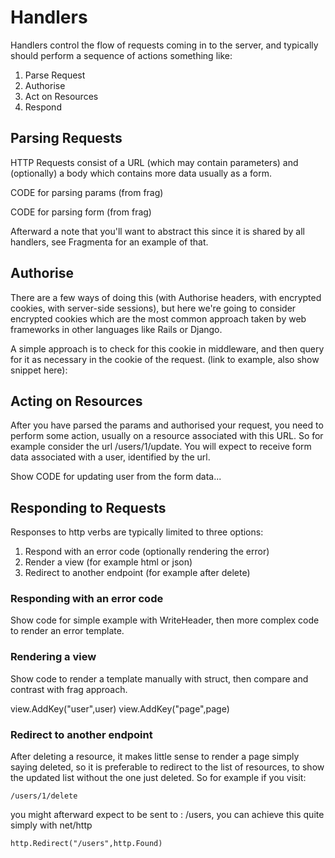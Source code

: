 # Handlers 

Handlers control the flow of requests coming in to the server, and typically should perform a sequence of actions something like:

1. Parse Request 
2. Authorise 
2. Act on Resources
3. Respond 

## Parsing Requests 

HTTP Requests consist of a URL (which may contain parameters) and (optionally) a body which contains more data usually as a form. 

CODE for parsing params (from frag)


CODE for parsing form (from frag)

Afterward a note that you'll want to abstract this since it is shared by all handlers, see Fragmenta for an example of that. 


## Authorise 

There are a few ways of doing this (with Authorise headers, with encrypted cookies, with server-side sessions), but here we're going to consider encrypted cookies which are the most common approach taken by web frameworks in other languages like Rails or Django. 

A simple approach is to check for this cookie in middleware, and then query for it as necessary in the cookie of the request. (link to example, also show snippet here):




## Acting on Resources

After you have parsed the params and authorised your request, you need to perform some action, usually on a resource associated with this URL. So for example consider the url /users/1/update. You will expect to receive form data associated with a user, identified by the url. 

Show CODE for updating user from the form data...



## Responding to Requests 

Responses to http verbs are typically limited to three options:

1. Respond with an error code (optionally rendering the error)
2. Render a view (for example html or json)
3. Redirect to another endpoint (for example after delete)

### Responding with an error code

Show code for simple example with WriteHeader, then more complex code to render an error template. 



### Rendering a view 

Show code to render a template manually with struct, then compare and contrast with frag approach.

view.AddKey("user",user)
view.AddKey("page",page)


### Redirect to another endpoint 

After deleting a resource, it makes little sense to render a page simply saying deleted, so it is preferable to redirect to the list of resources, to show the updated list without the one just deleted. So for example if you visit:

``` 
/users/1/delete 
```

you might afterward expect to be sent to : /users, you can achieve this quite simply with net/http 

```
http.Redirect("/users",http.Found)
```









